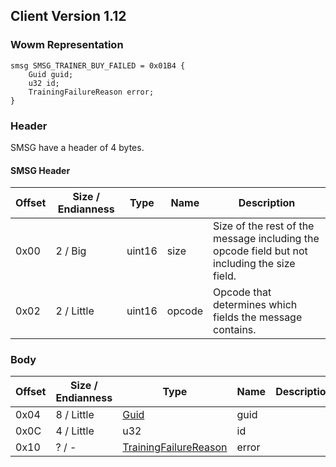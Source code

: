 ## Client Version 1.12

### Wowm Representation
```rust,ignore
smsg SMSG_TRAINER_BUY_FAILED = 0x01B4 {
    Guid guid;
    u32 id;
    TrainingFailureReason error;
}
```
### Header

SMSG have a header of 4 bytes.

#### SMSG Header

| Offset | Size / Endianness | Type   | Name   | Description |
| ------ | ----------------- | ------ | ------ | ----------- |
| 0x00   | 2 / Big           | uint16 | size   | Size of the rest of the message including the opcode field but not including the size field.|
| 0x02   | 2 / Little        | uint16 | opcode | Opcode that determines which fields the message contains.|

### Body

| Offset | Size / Endianness | Type | Name | Description | Comment |
| ------ | ----------------- | ---- | ---- | ----------- | ------- |
| 0x04 | 8 / Little | [Guid](../spec/packed-guid.md) | guid |  |  |
| 0x0C | 4 / Little | u32 | id |  |  |
| 0x10 | ? / - | [TrainingFailureReason](trainingfailurereason.md) | error |  |  |

